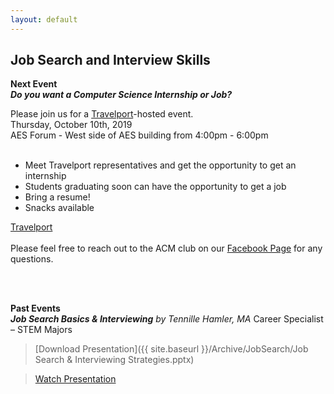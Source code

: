 ```yaml
---
layout: default
---
```


## Job Search and Interview Skills

**Next Event**<br>
***Do you want a Computer Science Internship or Job?***<br>

Please join us for a [Travelport](https://www.travelport.com/)-hosted event.
<br>
Thursday, October 10th, 2019 <br>
AES Forum - West side of AES building from 4:00pm - 6:00pm
<br>
<br>

  * Meet Travelport representatives and get the opportunity to get an internship
  * Students graduating soon can have the opportunity to get a job
  * Bring a resume!
  * Snacks available

[Travelport](https://www.travelport.com/)
  <br>
  <br>
  Please feel free to reach out to the ACM club on our [Facebook Page](https://www.facebook.com/MSUDenverACM/) for any questions.
  <br>

<br>
<br>


**Past Events**<br>
***Job Search Basics & Interviewing***
*by Tennille Hamler, MA* Career Specialist – STEM Majors
> [Download Presentation]({{ site.baseurl }}/Archive/JobSearch/Job Search & Interviewing Strategies.pptx)

> [Watch Presentation](https://www.youtube.com/channel/UCibj3htcvDSivEzTDUeXOzg)
